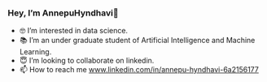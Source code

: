 ### Hey, I’m AnnepuHyndhavi👋

- 🤓 I’m interested in data science.
- 📚 I’m an under graduate student of Artificial Intelligence and Machine Learning.
- 😇 I’m looking to collaborate on linkedin.
- 📫 How to reach me www.linkedin.com/in/annepu-hyndhavi-6a2156177


<!---
AnnepuHyndhavi/AnnepuHyndhavi is a ✨ special ✨ repository because its `README.md` (this file) appears on your GitHub profile.
You can click the Preview link to take a look at your changes.
--->
